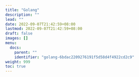 ```yaml
---
title: "Golang"
description: ""
lead: ""
date: 2022-09-07T21:42:59+08:00
lastmod: 2022-09-07T21:42:59+08:00
draft: false
images: []
menu:
  docs:
    parent: ""
    identifier: "golang-6bdac2209276191f5d58d4f4922cd2c9"
weight: 999
toc: true
---
```

